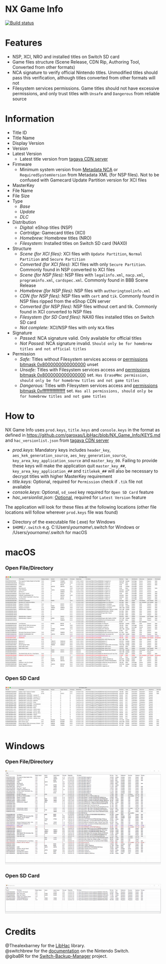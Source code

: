 # NX Game Info
[![Build status](https://ci.appveyor.com/api/projects/status/kgdq8btq7v2th8ne?svg=true)](https://ci.appveyor.com/project/garoxas/nx-game-info)

# Features
- NSP, XCI, NRO and installed titles on Switch SD card
- Game files structure (Scene Release, CDN Rip, Authoring Tool, Converted from other formats)
- NCA signature to verify official Nintendo titles. Unmodified titles should pass this verification, although titles converted from other formats will not
- Filesystem services permissions. Game titles should not have excessive permissions, and only trust titles with `Unsafe` and `Dangerous` from reliable source

# Information
- Title ID
- Title Name
- Display Version
- Version
- Latest Version
  - Latest title version from [tagaya CDN server](https://switchbrew.org/wiki/Network#tagaya)
- Firmware
  - Minimum system version from [Metadata NCA](https://switchbrew.org/wiki/NCA#Application_header) or `RequiredSystemVersion` from Metadata XML (for NSP files). Not to be confused with Gamecard Update Partition version for XCI files
- MasterKey
- File Name
- File Size
- Type
  - *Base*
  - *Update*
  - *DLC*
- Distribution
  - *Digital:* eShop titles (NSP)
  - *Cartridge:* Gamecard titles (XCI)
  - *Homebrew:* Homebrew titles (NRO)
  - *Filesystem:* Installed titles on Switch SD card (NAX0)
- Structure
  - *Scene (for XCI files):* XCI files with `Update Partition`, `Normal Partition` and `Secure Partition`
  - *Converted (for XCI files):* XCI files with only `Secure Partition`. Commonly found in NSP converted to XCI files
  - *Scene (for NSP files):* NSP files with `legalinfo.xml`, `nacp.xml`, `programinfo.xml`, `cardspec.xml`. Commonly found in BBB Scene Release
  - *Homebrew (for NSP files):* NSP files with `authoringtoolinfo.xml`
  - *CDN (for NSP files):* NSP files with `cert` and `tik`. Commonly found in NSP files ripped from the eShop CDN server
  - *Converted (for NSP files):* NSP files without cert and tik. Commonly found in XCI converted to NSP files
  - *Filesystem (for SD Card files):* NAX0 files installed titles on Switch SD card
  - *Not complete:* XCI/NSP files with only `NCA` files
- Signature
  - *Passed:* NCA signature valid. Only available for official titles
  - *Not Passed:* NCA signature invalid. `Should only be for homebrew titles and not official titles`
- Permission
  - *Safe:* Titles without Filesystem services access or [permissions bitmask 0x8000000000000000](https://switchbrew.org/wiki/Filesystem_services#Permissions) unset
  - *Unsafe:* Titles with Filesystem services access and [permissions bitmask 0x8000000000000000](https://switchbrew.org/wiki/Filesystem_services#Permissions) set. `Has EraseMmc permission, should only be for homebrew titles and not game titles`
  - *Dangerous:* Titles with Filesystem services access and [permissions bitmask 0xffffffffffffffff](https://switchbrew.org/wiki/Filesystem_services#Permissions) set. `Has all permissions, should only be for homebrew titles and not game titles`

# How to
NX Game Info uses `prod.keys`, `title.keys` and `console.keys` in the format as defined in https://github.com/garoxas/LibHac/blob/NX_Game_Info/KEYS.md and `hac_versionlist.json` from [tagaya CDN server](https://switchbrew.org/wiki/Network#tagaya)

 - *prod.keys*: Mandatory keys includes `header_key`, `aes_kek_generation_source`, `aes_key_generation_source`, `key_area_key_application_source` and `master_key_00`. Failing to provide these keys will make the application quit
  `master_key_##`, `key_area_key_application_##` and `titlekek_##` will also be necessary to decrypt titles with higher MasterKey requirement
 - *title.keys*: Optional, required for `Permission` check if `.tik` file not available
 - *console.keys*: Optional, `sd_seed` key required for `Open SD Card` feature
 - *hac_versionlist.json*: [Optional](https://pastebin.com/raw/9N26Bx10), required for `Latest Version` feature

The application will look for these files at the following locations (other file locations will follow wherever `prod.keys` file was found)

 - Directory of the executable file (.exe) for Windows
 - `$HOME/.switch` e.g. C:\\Users\\_yourname_\\.switch for Windows or /Users/_yourname_/.switch for macOS

# macOS
### Open File/Directory
![NX_Game_Info_macOS.png](NX_Game_Info_macOS.png)
### Open SD Card
![NX_Game_Info_macOS_SD_Card.png](NX_Game_Info_macOS_SD_Card.png)

# Windows
### Open File/Directory
![NX_Game_Info_Windows.png](NX_Game_Info_Windows.png)
### Open SD Card
![NX_Game_Info_Windows_SD_Card.png](NX_Game_Info_Windows_SD_Card.png)

# Credits
@Thealexbarney for the [LibHac](https://github.com/Thealexbarney/LibHac) library.  
@switchbrew for the [documentation](https://switchbrew.org) on the Nintendo Switch.  
@gibaBR for the [Switch-Backup-Manager](https://github.com/gibaBR/Switch-Backup-Manager) project.  
